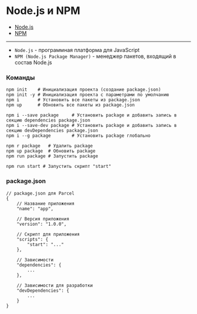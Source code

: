 # Node.js и NPM


- [Node.js](https://nodejs.org/en/)
- [NPM](https://www.npmjs.com/)

---

- `Node.js` - программная платформа для JavaScript
- `NPM (Node.js Package Manager)` - менеджер пакетов, входящий в состав Node.js


<!-- xxxxxxxxxxxxxxxxxxxxxxxxxxxxxxxxxxxxxxxxxxxxxxxxxxxxxxx -->
### Команды
<!-- xxxxxxxxxxxxxxxxxxxxxxxxxxxxxxxxxxxxxxxxxxxxxxxxxxxxxxx -->
```bash:no-line-numbers
npm init    # Инициализация проекта (создание package.json)
npm init -y # Инициализация проекта с параметрами по умолчанию
npm i       # Установить все пакеты из package.json
npm up      # Обновить все пакеты из package.json
```

```bash:no-line-numbers
npm i --save package     # Установить package и добавить запись в секцию dependencies package.json 
npm i --save-dev package # Установить package и добавить запись в секцию devDependencies package.json
npm i --g package        # Установить package глобально
```

```bash:no-line-numbers
npm r package   # Удалить package
npm up package  # Обновить package
npm run package # Запустить package
```

```bash:no-line-numbers
npm run start # Запустить скрипт "start"
```


<!-- xxxxxxxxxxxxxxxxxxxxxxxxxxxxxxxxxxxxxxxxxxxxxxxxxxxxxxx -->
### package.json
<!-- xxxxxxxxxxxxxxxxxxxxxxxxxxxxxxxxxxxxxxxxxxxxxxxxxxxxxxx -->
```js:no-line-numbers
// package.json для Parcel
{
	// Название приложения
	"name": "app",

	// Версия приложения                             
	"version": "1.0.0",

	// Скрипт для приложения                       
	"scripts": {
		"start": "..."
	},

	// Зависимости
	"dependencies": {
		...
	},

	// Зависимости для разработки
	"devDependencies": {
		...
	}
}
```
